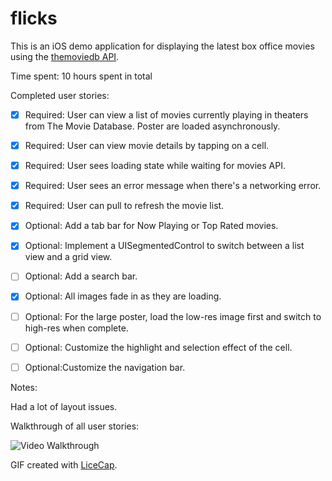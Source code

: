 # flicks

This is an iOS demo application for displaying the latest box office movies using the [themoviedb API](https://developers.themoviedb.org/3/getting-started).

Time spent: 10 hours spent in total

Completed user stories:

 * [x] Required: User can view a list of movies currently playing in theaters from The Movie Database. Poster are loaded asynchronously.
 * [x] Required: User can view movie details by tapping on a cell.
 * [x] Required: User sees loading state while waiting for movies API.
 * [x] Required: User sees an error message when there's a networking error.
 * [x] Required: User can pull to refresh the movie list.
 * [x] Optional: Add a tab bar for Now Playing or Top Rated movies.
 * [x] Optional: Implement a UISegmentedControl to switch between a list view and a grid view.
 * [ ] Optional: Add a search bar.
 * [x] Optional: All images fade in as they are loading.
 * [ ] Optional: For the large poster, load the low-res image first and switch to high-res when complete.
 * [ ] Optional: Customize the highlight and selection effect of the cell.
 * [ ] Optional:Customize the navigation bar.

 
Notes:

Had a lot of layout issues.

Walkthrough of all user stories:

![Video Walkthrough](anim_rotten_tomatoes.gif)

GIF created with [LiceCap](http://www.cockos.com/licecap/).
